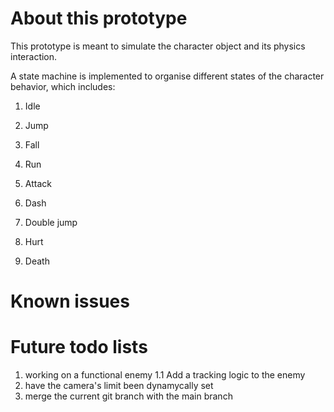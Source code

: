 # About this prototype
This prototype is meant to simulate the character object and its physics interaction.

A state machine is implemented to organise different states of the character
behavior, which includes:

1. Idle

2. Jump

3. Fall

4. Run

5. Attack

6. Dash

7. Double jump

8. Hurt

9. Death 

# Known issues



# Future todo lists
1. working on a functional enemy
1.1 Add a tracking logic to the enemy
2. have the camera's limit been dynamycally set
3. merge the current git branch with the main branch
